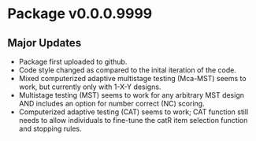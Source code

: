 # Package v0.0.0.9999
## Major Updates
* Package first uploaded to github.
* Code style changed as compared to the inital iteration of the code.
* Mixed computerized adaptive multistage testing (Mca-MST) seems to work, but currently only with 1-X-Y designs.
* Multistage testing (MST) seems to work for any arbitrary MST design AND includes an option for number correct (NC) scoring.
* Computerized adaptive testing (CAT) seems to work; CAT function still needs to allow individuals to fine-tune the catR item selection function and stopping rules.
